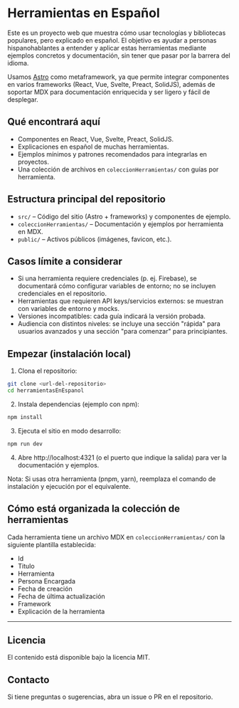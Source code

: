 # Herramientas en Español

Este es un proyecto web que muestra cómo usar tecnologías y bibliotecas populares, pero explicado en español. El objetivo es ayudar a personas hispanohablantes a entender y aplicar estas herramientas mediante ejemplos concretos y documentación, sin tener que pasar por la barrera del idioma.

Usamos [Astro](https://astro.build/) como metaframework, ya que permite integrar componentes en varios frameworks (React, Vue, Svelte, Preact, SolidJS), además de soportar MDX para documentación enriquecida y ser ligero y fácil de desplegar.

## Qué encontrará aquí

- Componentes en React, Vue, Svelte, Preact, SolidJS.
- Explicaciones en español de muchas herramientas.
- Ejemplos mínimos y patrones recomendados para integrarlas en proyectos.
- Una colección de archivos en `coleccionHerramientas/` con guías por herramienta.

## Estructura principal del repositorio

- `src/` – Código del sitio (Astro + frameworks) y componentes de ejemplo.
- `coleccionHerramientas/` – Documentación y ejemplos por herramienta en MDX.
- `public/` – Activos públicos (imágenes, favicon, etc.).

## Casos límite a considerar

- Si una herramienta requiere credenciales (p. ej. Firebase), se documentará cómo configurar variables de entorno; no se incluyen credenciales en el repositorio.
- Herramientas que requieren API keys/servicios externos: se muestran con variables de entorno y mocks.
- Versiones incompatibles: cada guía indicará la versión probada.
- Audiencia con distintos niveles: se incluye una sección "rápida" para usuarios avanzados y una sección "para comenzar" para principiantes.

## Empezar (instalación local)

1. Clona el repositorio:

```bash
git clone <url-del-repositorio>
cd herramientasEnEspanol
```

2. Instala dependencias (ejemplo con npm):

```bash
npm install
```

3. Ejecuta el sitio en modo desarrollo:

```bash
npm run dev
```

4. Abre http://localhost:4321 (o el puerto que indique la salida) para ver la documentación y ejemplos.

Nota: Si usas otra herramienta (pnpm, yarn), reemplaza el comando de instalación y ejecución por el equivalente.

## Cómo está organizada la colección de herramientas

Cada herramienta tiene un archivo MDX en `coleccionHerramientas/` con la siguiente plantilla establecida:

- Id
- Titulo
- Herramienta
- Persona Encargada
- Fecha de creación
- Fecha de última actualización
- Framework
- Explicación de la herramienta

---

## Licencia

El contenido está disponible bajo la licencia MIT.

## Contacto

Si tiene preguntas o sugerencias, abra un issue o PR en el repositorio.
